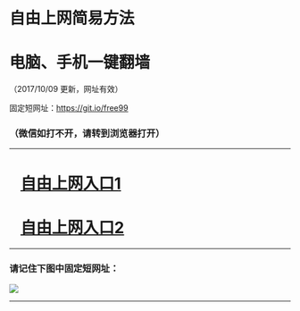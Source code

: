 ﻿# 自由上网简易方法

# 电脑、手机一键翻墙

（2017/10/09 更新，网址有效）

固定短网址：https://git.io/free99

### （微信如打不开，请转到浏览器打开）


***





# &nbsp;&nbsp; <a href="http://ft898117659.fwq-tz-1001.info/fwqtz01.html?t=100900117450 " target="_blank">自由上网入口1</a>
# &nbsp;&nbsp; <a href="http://ft2346812753.fwq-tz-1002.info/fwqtz02.html?t=10090017460 " target="_blank">自由上网入口2</a>
***

### 请记住下图中固定短网址：

<img src="https://s3-us-west-2.amazonaws.com/fwq-1001/yjfq-20170905okok.png" /> 


***


